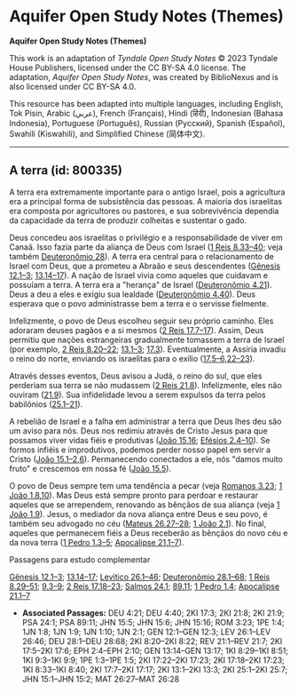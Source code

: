 # Aquifer Open Study Notes (Themes)

**Aquifer Open Study Notes (Themes)**

This work is an adaptation of *Tyndale Open Study Notes* © 2023 Tyndale House Publishers, licensed under the CC BY\-SA 4\.0 license. The adaptation, *Aquifer Open Study Notes*, was created by BiblioNexus and is also licensed under CC BY\-SA 4\.0\.

This resource has been adapted into multiple languages, including English, Tok Pisin, Arabic (عربي), French (Français), Hindi (हिंदी), Indonesian (Bahasa Indonesia), Portuguese (Português), Russian (Русский), Spanish (Español), Swahili (Kiswahili), and Simplified Chinese (简体中文).



--------------------------------

## A terra (id: 800335)

A terra era extremamente importante para o antigo Israel, pois a agricultura era a principal forma de subsistência das pessoas. A maioria dos israelitas era composta por agricultores ou pastores, e sua sobrevivência dependia da capacidade da terra de produzir colheitas e sustentar o gado.

Deus concedeu aos israelitas o privilégio e a responsabilidade de viver em Canaã. Isso fazia parte da aliança de Deus com Israel ([1 Reis 8\.33–40](https://ref.ly/1Kgs8:33-1Kgs8:40); veja também [Deuteronômio 28](https://ref.ly/Deut28:1-Deut28:68)). A terra era central para o relacionamento de Israel com Deus, que a prometeu a Abraão e seus descendentes ([Gênesis 12\.1–3](https://ref.ly/Gen12:1-Gen12:3); [13\.14–17](https://ref.ly/Gen13:14-Gen13:17)). A nação de Israel vivia como aqueles que cuidavam e possuíam a terra. A terra era a "herança" de Israel ([Deuteronômio 4\.21](https://ref.ly/Deut4:21)). Deus a deu a eles e exigiu sua lealdade ([Deuteronômio 4\.40](https://ref.ly/Deut4:40)). Deus esperava que o povo administrasse bem a terra e o servisse fielmente.

Infelizmente, o povo de Deus escolheu seguir seu próprio caminho. Eles adoraram deuses pagãos e a si mesmos ([2 Reis 17\.7–17](https://ref.ly/2Kgs17:7-2Kgs17:17)). Assim, Deus permitiu que nações estrangeiras gradualmente tomassem a terra de Israel (por exemplo, [2 Reis 8\.20–22](https://ref.ly/2Kgs8:20-2Kgs8:22); [13\.1–3](https://ref.ly/2Kgs13:1-2Kgs13:3); [17\.3](https://ref.ly/2Kgs17:3)). Eventualmente, a Assíria invadiu o reino do norte, enviando os israelitas para o exílio ([17\.5–6](https://ref.ly/2Kgs17:5-2Kgs17:6),[22–23](https://ref.ly/2Kgs17:22-2Kgs17:23)).

Através desses eventos, Deus avisou a Judá, o reino do sul, que eles perderiam sua terra se não mudassem ([2 Reis 21\.8](https://ref.ly/2Kgs21:8)). Infelizmente, eles não ouviram ([21\.9](https://ref.ly/2Kgs21:9)). Sua infidelidade levou a serem expulsos da terra pelos babilônios ([25\.1–21](https://ref.ly/2Kgs25:1-2Kgs25:7)).

A rebelião de Israel e a falha em administrar a terra que Deus lhes deu são um aviso para nós. Deus nos redimiu através de Cristo Jesus para que possamos viver vidas fiéis e produtivas ([João 15\.16](https://ref.ly/John15:16); [Efésios 2\.4–10](https://ref.ly/Eph2:4-Eph2:10)). Se formos infiéis e improdutivos, podemos perder nosso papel em servir a Cristo ([João 15\.1–2](https://ref.ly/John15:1-John15:2),[6](https://ref.ly/John15:6)). Permanecendo conectados a ele, nós "damos muito fruto" e crescemos em nossa fé ([João 15\.5](https://ref.ly/John15:5)).

O povo de Deus sempre tem uma tendência a pecar (veja [Romanos 3\.23](https://ref.ly/Rom3:23); [1 João 1\.8](https://ref.ly/1John1:8),[10](https://ref.ly/1John1:10)). Mas Deus está sempre pronto para perdoar e restaurar aqueles que se arrependem, renovando as bênçãos de sua aliança (veja [1 João 1\.9](https://ref.ly/1John1:9)). Jesus, o mediador da nova aliança entre Deus e seu povo, é também seu advogado no céu ([Mateus 26\.27–28](https://ref.ly/Matt26:27-Matt26:28); [1 João 2\.1](https://ref.ly/1John2:1)). No final, aqueles que permanecem fiéis a Deus receberão as bênçãos do novo céu e da nova terra ([1 Pedro 1\.3–5](https://ref.ly/1Pet1:3-1Pet1:5); [Apocalipse 21\.1–7](https://ref.ly/Rev21:1-Rev21:7)).

Passagens para estudo complementar

[Gênesis 12\.1–3](https://ref.ly/Gen12:1-Gen12:3); [13\.14–17](https://ref.ly/Gen13:14-Gen13:17); [Levítico 26\.1–46](https://ref.ly/Lev26:1-Lev26:46); [Deuteronômio 28\.1–68](https://ref.ly/Deut28:1-Deut28:68); [1 Reis 8\.29–51](https://ref.ly/1Kgs8:29-1Kgs8:51); [9\.3–9](https://ref.ly/1Kgs9:3-1Kgs9:9); [2 Reis 17\.18–23](https://ref.ly/2Kgs17:18-2Kgs17:23); [Salmos 24\.1](https://ref.ly/Ps24:1); [89\.11](https://ref.ly/Ps89:11); [1 Pedro 1\.4](https://ref.ly/1Pet1:4); [Apocalipse 21\.1–7](https://ref.ly/Rev21:1-Rev21:7)

* **Associated Passages:** DEU 4:21; DEU 4:40; 2KI 17:3; 2KI 21:8; 2KI 21:9; PSA 24:1; PSA 89:11; JHN 15:5; JHN 15:6; JHN 15:16; ROM 3:23; 1PE 1:4; 1JN 1:8; 1JN 1:9; 1JN 1:10; 1JN 2:1; GEN 12:1–GEN 12:3; LEV 26:1–LEV 26:46; DEU 28:1–DEU 28:68; 2KI 8:20–2KI 8:22; REV 21:1–REV 21:7; 2KI 17:5–2KI 17:6; EPH 2:4–EPH 2:10; GEN 13:14–GEN 13:17; 1KI 8:29–1KI 8:51; 1KI 9:3–1KI 9:9; 1PE 1:3–1PE 1:5; 2KI 17:22–2KI 17:23; 2KI 17:18–2KI 17:23; 1KI 8:33–1KI 8:40; 2KI 17:7–2KI 17:17; 2KI 13:1–2KI 13:3; 2KI 25:1–2KI 25:7; JHN 15:1–JHN 15:2; MAT 26:27–MAT 26:28

